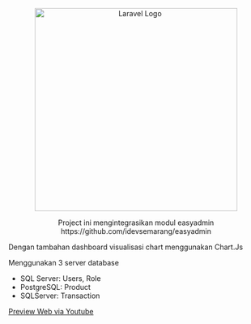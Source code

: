 <p align="center"><a href="https://laravel.com" target="_blank"><img src="https://raw.githubusercontent.com/laravel/art/master/logo-lockup/5%20SVG/2%20CMYK/1%20Full%20Color/laravel-logolockup-cmyk-red.svg" width="400" alt="Laravel Logo"></a></p>

<p align="center">Project ini mengintegrasikan modul easyadmin https://github.com/idevsemarang/easyadmin</p>
<p>Dengan tambahan dashboard visualisasi chart menggunakan Chart.Js</p>
<p>Menggunakan 3 server database</p>
    <ul>
        <li>SQL Server: Users, Role</li>
        <li>PostgreSQL: Product</li>
        <li> SQLServer: Transaction</li>
    </ul>

<a href="https://youtu.be/bWXTNfOwfvo">Preview Web via Youtube</a>
